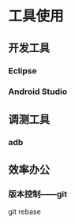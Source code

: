 # 工具使用

## 开发工具

### Eclipse

### Android Studio

## 调测工具

### adb


## 效率办公

### 版本控制——git

git rebase

